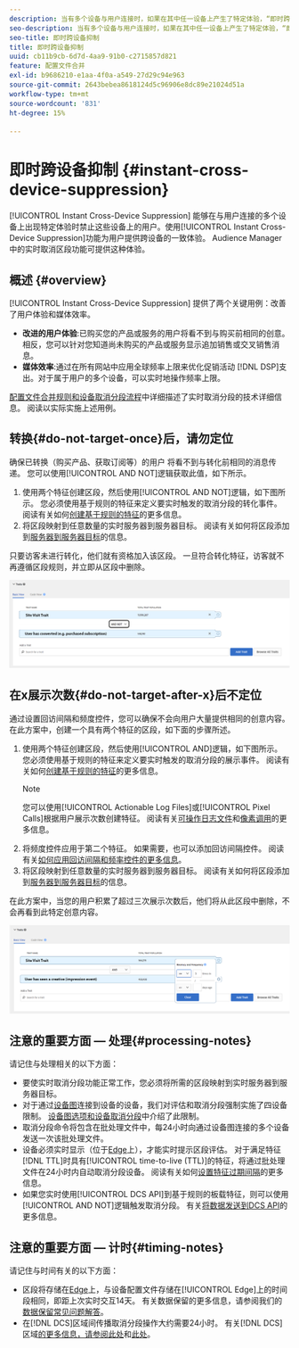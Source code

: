 ```yaml
---
description: 当有多个设备与用户连接时，如果在其中任一设备上产生了特定体验，“即时跨设备抑制”功能会禁止这些设备上的用户。使用这项“即时跨设备抑制”功能，可为您的用户提供一致的跨设备体验。Audience Manager 中的实时取消区段功能可提供这种体验。
seo-description: 当有多个设备与用户连接时，如果在其中任一设备上产生了特定体验，“即时跨设备抑制”功能会禁止这些设备上的用户。使用这项“即时跨设备抑制”功能，可为您的用户提供一致的跨设备体验。Audience Manager 中的实时取消区段功能可提供这种体验。
seo-title: 即时跨设备抑制
title: 即时跨设备抑制
uuid: cb11b9cb-6d7d-4aa9-91b0-c2715857d821
feature: 配置文件合并
exl-id: b9686210-e1aa-4f0a-a549-27d29c94e963
source-git-commit: 2643bebea8618124d5c96906e8dc89e21024d51a
workflow-type: tm+mt
source-wordcount: '831'
ht-degree: 15%

---
```


# 即时跨设备抑制 {#instant-cross-device-suppression}

[!UICONTROL Instant Cross-Device Suppression] 能够在与用户连接的多个设备上出现特定体验时禁止这些设备上的用户。使用[!UICONTROL Instant Cross-Device Suppression]功能为用户提供跨设备的一致体验。 Audience Manager 中的实时取消区段功能可提供这种体验。

## 概述 {#overview}

[!UICONTROL Instant Cross-Device Suppression] 提供了两个关键用例：改善了用户体验和媒体效率。

* **改进的用户体验**:已购买您的产品或服务的用户将看不到与购买前相同的创意。相反，您可以针对您知道尚未购买的产品或服务显示追加销售或交叉销售消息。
* **媒体效率**:通过在所有网站中应用全球频率上限来优化促销活动 [!DNL DSP]支出。对于属于用户的多个设备，可以实时地操作频率上限。

[配置文件合并规则和设备取消分段流程](merge-rule-unsegment.md)中详细描述了实时取消分段的技术详细信息。 阅读以实际实施上述用例。

## 转换{#do-not-target-once}后，请勿定位

确保已转换（购买产品、获取订阅等）的用户 将看不到与转化前相同的消息传递。 您可以使用[!UICONTROL AND NOT]逻辑获取此值，如下所示。

1. 使用两个特征创建区段，然后使用[!UICONTROL AND NOT]逻辑，如下图所示。 您必须使用基于规则的特征来定义要实时触发的取消分段的转化事件。 阅读有关如何[创建基于规则的特征](../traits/create-onboarded-rule-based-traits.md)的更多信息。
2. 将区段映射到任意数量的实时服务器到服务器目标。 阅读有关如何将区段添加到[服务器到服务器目标](../destinations/add-edit-segments.md)的信息。

只要访客未进行转化，他们就有资格加入该区段。 一旦符合转化特征，访客就不再遵循区段规则，并立即从区段中删除。

![](assets/and_not_use_case.png)

## 在x展示次数{#do-not-target-after-x}后不定位

通过设置回访间隔和频度控件，您可以确保不会向用户大量提供相同的创意内容。 在此方案中，创建一个具有两个特征的区段，如下面的步骤所述。

1. 使用两个特征创建区段，然后使用[!UICONTROL AND]逻辑，如下图所示。 您必须使用基于规则的特征来定义要实时触发的取消分段的展示事件。 阅读有关如何[创建基于规则的特征](../traits/create-onboarded-rule-based-traits.md)的更多信息。
   >[!NOTE]
   >
   >您可以使用[!UICONTROL Actionable Log Files]或[!UICONTROL Pixel Calls]根据用户展示次数创建特征。 阅读有关[可操作日志文件](../../integration/media-data-integration/actionable-log-files.md)和[像素调用](../../integration/media-data-integration/impression-data-pixels.md)的更多信息。
2. 将频度控件应用于第二个特征。 如果需要，也可以添加回访间隔控件。 阅读有关[如何应用回访间隔和频率控件的更多信息](../segments/recency-and-frequency.md)。
3. 将区段映射到任意数量的实时服务器到服务器目标。 阅读有关如何将区段添加到[服务器到服务器目标](../destinations/add-edit-segments.md)的信息。

在此方案中，当您的用户积累了超过三次展示次数后，他们将从此区段中删除，不会再看到此特定创意内容。

![](assets/impressions_use_case.png)

## 注意的重要方面 — 处理{#processing-notes}

请记住与处理相关的以下方面：

* 要使实时取消分段功能正常工作，您必须将所需的区段映射到实时服务器到服务器目标。
* 对于通过[设备图](profile-link-use-case.md#recommendations)连接到设备的设备，我们对评估和取消分段强制实施了四设备限制。 [设备图选项和设备取消分段](merge-rule-unsegment.md#device-graph-options-unsegmentation)中介绍了此限&#x200B;制。
* 取消分段命令将包含在批处理文件中，每24小时向通过设备图连接的多个设备发送一次该批处理文件。
* 设备必须实时显示（位于[Edge](../../reference/system-components/components-edge.md)上），才能实时提示区段评估。 对于满足特征[!DNL TTL]时具有[!UICONTROL time-to-live (TTL)]的特征，将通过批处理文件在24小时内自动取消分段设&#x200B;备。 阅读有关如何[设置特征过期间隔](../traits/create-onboarded-rule-based-traits.md#set-expiration-interval)的更多信息。
* 如果您实时使用[!UICONTROL DCS API]到基于规则的板载特征，则可以使用[!UICONTROL AND NOT]逻辑触发取消分段。 有关[将数据发送到DCS API](../../api/dcs-intro/dcs-event-calls/dcs-url-send.md)的更多信&#x200B;息。

## 注意的重要方面 — 计时{#timing-notes}

请记住与时间有关的以下方面：

* 区段将存储在[Edge](../../reference/system-components/components-edge.md)上，与设备配置文件存储在[!UICONTROL Edge]上的时间段相同，即距上次实时交互14天。 有关数据保留的更多信息，请参阅我们的[数据保留常见问题解答](../../faq/faq-privacy.md#data-retention-faq)。
* 在[!DNL DCS]区域间传播取消分段操作大约需要24小时。 有关[!DNL DCS]区域[的更多信息，请参阅此处](../../reference/system-components/components-data-collection.md)和[此处](../../api/dcs-intro/dcs-api-reference/dcs-regions.md)。

